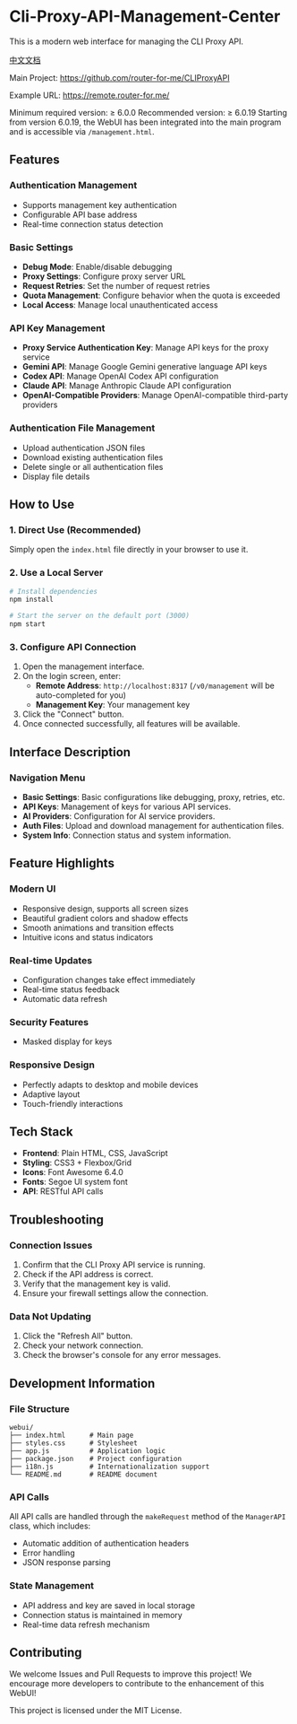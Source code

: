 # Cli-Proxy-API-Management-Center
This is a modern web interface for managing the CLI Proxy API.

[中文文档](README_CN.md)

Main Project:
https://github.com/router-for-me/CLIProxyAPI

Example URL:
https://remote.router-for.me/

Minimum required version: ≥ 6.0.0
Recommended version: ≥ 6.0.19
Starting from version 6.0.19, the WebUI has been integrated into the main program and is accessible via `/management.html`.

## Features

### Authentication Management
- Supports management key authentication
- Configurable API base address
- Real-time connection status detection

### Basic Settings
- **Debug Mode**: Enable/disable debugging
- **Proxy Settings**: Configure proxy server URL
- **Request Retries**: Set the number of request retries
- **Quota Management**: Configure behavior when the quota is exceeded
- **Local Access**: Manage local unauthenticated access

### API Key Management
- **Proxy Service Authentication Key**: Manage API keys for the proxy service
- **Gemini API**: Manage Google Gemini generative language API keys
- **Codex API**: Manage OpenAI Codex API configuration
- **Claude API**: Manage Anthropic Claude API configuration
- **OpenAI-Compatible Providers**: Manage OpenAI-compatible third-party providers

### Authentication File Management
- Upload authentication JSON files
- Download existing authentication files
- Delete single or all authentication files
- Display file details


## How to Use

### 1. Direct Use (Recommended)
Simply open the `index.html` file directly in your browser to use it.

### 2. Use a Local Server
```bash
# Install dependencies
npm install

# Start the server on the default port (3000)
npm start
```

### 3. Configure API Connection
1. Open the management interface.
2. On the login screen, enter:
   - **Remote Address**: `http://localhost:8317` (`/v0/management` will be auto-completed for you)
   - **Management Key**: Your management key
3. Click the "Connect" button.
4. Once connected successfully, all features will be available.

## Interface Description

### Navigation Menu
- **Basic Settings**: Basic configurations like debugging, proxy, retries, etc.
- **API Keys**: Management of keys for various API services.
- **AI Providers**: Configuration for AI service providers.
- **Auth Files**: Upload and download management for authentication files.
- **System Info**: Connection status and system information.

## Feature Highlights

### Modern UI
- Responsive design, supports all screen sizes
- Beautiful gradient colors and shadow effects
- Smooth animations and transition effects
- Intuitive icons and status indicators

### Real-time Updates
- Configuration changes take effect immediately
- Real-time status feedback
- Automatic data refresh

### Security Features
- Masked display for keys

### Responsive Design
- Perfectly adapts to desktop and mobile devices
- Adaptive layout
- Touch-friendly interactions

## Tech Stack

- **Frontend**: Plain HTML, CSS, JavaScript
- **Styling**: CSS3 + Flexbox/Grid
- **Icons**: Font Awesome 6.4.0
- **Fonts**: Segoe UI system font
- **API**: RESTful API calls

## Troubleshooting

### Connection Issues
1. Confirm that the CLI Proxy API service is running.
2. Check if the API address is correct.
3. Verify that the management key is valid.
4. Ensure your firewall settings allow the connection.

### Data Not Updating
1. Click the "Refresh All" button.
2. Check your network connection.
3. Check the browser's console for any error messages.

## Development Information

### File Structure
```
webui/
├── index.html      # Main page
├── styles.css      # Stylesheet
├── app.js          # Application logic
├── package.json    # Project configuration
├── i18n.js         # Internationalization support
└── README.md       # README document
```

### API Calls
All API calls are handled through the `makeRequest` method of the `ManagerAPI` class, which includes:
- Automatic addition of authentication headers
- Error handling
- JSON response parsing

### State Management
- API address and key are saved in local storage
- Connection status is maintained in memory
- Real-time data refresh mechanism

## Contributing
We welcome Issues and Pull Requests to improve this project! We encourage more developers to contribute to the enhancement of this WebUI!

This project is licensed under the MIT License.
